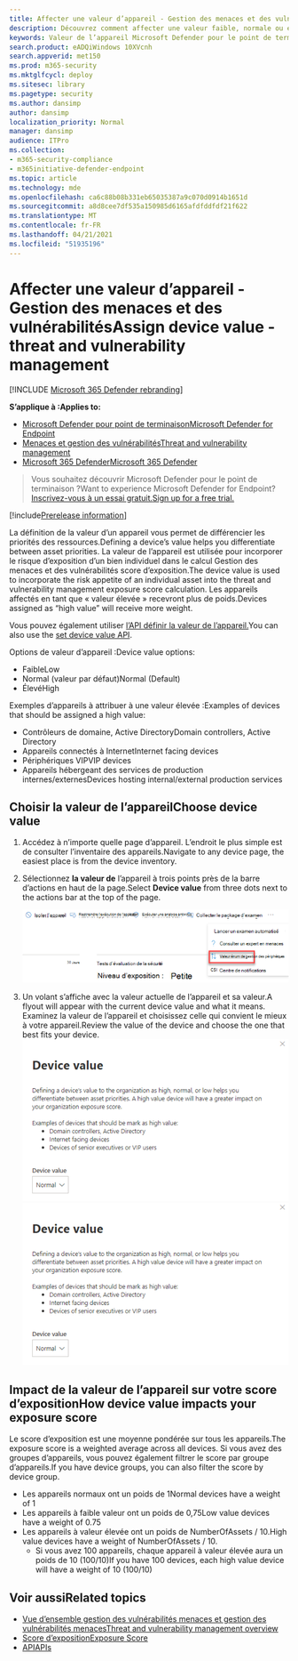 ```yaml
---
title: Affecter une valeur d’appareil - Gestion des menaces et des vulnérabilités
description: Découvrez comment affecter une valeur faible, normale ou élevée à un appareil pour vous aider à différencier les priorités des ressources.
keywords: Valeur de l’appareil Microsoft Defender pour le point de terminaison, Gestion des menaces et des vulnérabilités valeur de l’appareil, appareils à valeur élevée, score d’exposition de la valeur d’appareil
search.product: eADQiWindows 10XVcnh
search.appverid: met150
ms.prod: m365-security
ms.mktglfcycl: deploy
ms.sitesec: library
ms.pagetype: security
ms.author: dansimp
author: dansimp
localization_priority: Normal
manager: dansimp
audience: ITPro
ms.collection:
- m365-security-compliance
- m365initiative-defender-endpoint
ms.topic: article
ms.technology: mde
ms.openlocfilehash: ca6c88b08b331eb65035387a9c070d0914b1651d
ms.sourcegitcommit: a8d8cee7df535a150985d6165afdfddfdf21f622
ms.translationtype: MT
ms.contentlocale: fr-FR
ms.lasthandoff: 04/21/2021
ms.locfileid: "51935196"
---
```

# <a name="assign-device-value---threat-and-vulnerability-management"></a><span data-ttu-id="06b2f-104">Affecter une valeur d’appareil - Gestion des menaces et des vulnérabilités</span><span class="sxs-lookup"><span data-stu-id="06b2f-104">Assign device value - threat and vulnerability management</span></span>

[!INCLUDE [Microsoft 365 Defender rebranding](../../includes/microsoft-defender.md)]

<span data-ttu-id="06b2f-105">**S’applique à :**</span><span class="sxs-lookup"><span data-stu-id="06b2f-105">**Applies to:**</span></span>

- [<span data-ttu-id="06b2f-106">Microsoft Defender pour point de terminaison</span><span class="sxs-lookup"><span data-stu-id="06b2f-106">Microsoft Defender for Endpoint</span></span>](https://go.microsoft.com/fwlink/?linkid=2154037)
- [<span data-ttu-id="06b2f-107">Menaces et gestion des vulnérabilités</span><span class="sxs-lookup"><span data-stu-id="06b2f-107">Threat and vulnerability management</span></span>](next-gen-threat-and-vuln-mgt.md)
- [<span data-ttu-id="06b2f-108">Microsoft 365 Defender</span><span class="sxs-lookup"><span data-stu-id="06b2f-108">Microsoft 365 Defender</span></span>](https://go.microsoft.com/fwlink/?linkid=2118804)

> <span data-ttu-id="06b2f-109">Vous souhaitez découvrir Microsoft Defender pour le point de terminaison ?</span><span class="sxs-lookup"><span data-stu-id="06b2f-109">Want to experience Microsoft Defender for Endpoint?</span></span> [<span data-ttu-id="06b2f-110">Inscrivez-vous à un essai gratuit.</span><span class="sxs-lookup"><span data-stu-id="06b2f-110">Sign up for a free trial.</span></span>](https://www.microsoft.com/microsoft-365/windows/microsoft-defender-atp?ocid=docs-wdatp-portaloverview-abovefoldlink)

[!include[Prerelease information](../../includes/prerelease.md)]

<span data-ttu-id="06b2f-111">La définition de la valeur d’un appareil vous permet de différencier les priorités des ressources.</span><span class="sxs-lookup"><span data-stu-id="06b2f-111">Defining a device’s value helps you differentiate between asset priorities.</span></span> <span data-ttu-id="06b2f-112">La valeur de l’appareil est utilisée pour incorporer le risque d’exposition d’un bien individuel dans le calcul Gestion des menaces et des vulnérabilités score d’exposition.</span><span class="sxs-lookup"><span data-stu-id="06b2f-112">The device value is used to incorporate the risk appetite of an individual asset into the threat and vulnerability management exposure score calculation.</span></span> <span data-ttu-id="06b2f-113">Les appareils affectés en tant que « valeur élevée » recevront plus de poids.</span><span class="sxs-lookup"><span data-stu-id="06b2f-113">Devices assigned as “high value” will receive more weight.</span></span>

<span data-ttu-id="06b2f-114">Vous pouvez également utiliser [l’API définir la valeur de l’appareil.](set-device-value.md)</span><span class="sxs-lookup"><span data-stu-id="06b2f-114">You can also use the [set device value API](set-device-value.md).</span></span>

<span data-ttu-id="06b2f-115">Options de valeur d’appareil :</span><span class="sxs-lookup"><span data-stu-id="06b2f-115">Device value options:</span></span>

- <span data-ttu-id="06b2f-116">Faible</span><span class="sxs-lookup"><span data-stu-id="06b2f-116">Low</span></span>
- <span data-ttu-id="06b2f-117">Normal (valeur par défaut)</span><span class="sxs-lookup"><span data-stu-id="06b2f-117">Normal (Default)</span></span>
- <span data-ttu-id="06b2f-118">Élevé</span><span class="sxs-lookup"><span data-stu-id="06b2f-118">High</span></span>

<span data-ttu-id="06b2f-119">Exemples d’appareils à attribuer à une valeur élevée :</span><span class="sxs-lookup"><span data-stu-id="06b2f-119">Examples of devices that should be assigned a high value:</span></span>

- <span data-ttu-id="06b2f-120">Contrôleurs de domaine, Active Directory</span><span class="sxs-lookup"><span data-stu-id="06b2f-120">Domain controllers, Active Directory</span></span>
- <span data-ttu-id="06b2f-121">Appareils connectés à Internet</span><span class="sxs-lookup"><span data-stu-id="06b2f-121">Internet facing devices</span></span>
- <span data-ttu-id="06b2f-122">Périphériques VIP</span><span class="sxs-lookup"><span data-stu-id="06b2f-122">VIP devices</span></span>
- <span data-ttu-id="06b2f-123">Appareils hébergeant des services de production internes/externes</span><span class="sxs-lookup"><span data-stu-id="06b2f-123">Devices hosting internal/external production services</span></span>

## <a name="choose-device-value"></a><span data-ttu-id="06b2f-124">Choisir la valeur de l’appareil</span><span class="sxs-lookup"><span data-stu-id="06b2f-124">Choose device value</span></span>

1. <span data-ttu-id="06b2f-125">Accédez à n’importe quelle page d’appareil. L’endroit le plus simple est de consulter l’inventaire des appareils.</span><span class="sxs-lookup"><span data-stu-id="06b2f-125">Navigate to any device page, the easiest place is from the device inventory.</span></span>

2. <span data-ttu-id="06b2f-126">Sélectionnez **la valeur de** l’appareil à trois points près de la barre d’actions en haut de la page.</span><span class="sxs-lookup"><span data-stu-id="06b2f-126">Select **Device value** from three dots next to the actions bar at the top of the page.</span></span>

    ![Exemple de la valeur de l’appareil.](images/tvm-device-value-dropdown.png)

3. <span data-ttu-id="06b2f-128">Un volant s’affiche avec la valeur actuelle de l’appareil et sa valeur.</span><span class="sxs-lookup"><span data-stu-id="06b2f-128">A flyout will appear with the current device value and what it means.</span></span> <span data-ttu-id="06b2f-129">Examinez la valeur de l’appareil et choisissez celle qui convient le mieux à votre appareil.</span><span class="sxs-lookup"><span data-stu-id="06b2f-129">Review the value of the device and choose the one that best fits your device.</span></span>
<span data-ttu-id="06b2f-130">![Exemple de volant de valeur d’appareil.](images/tvm-device-value-flyout.png)</span><span class="sxs-lookup"><span data-stu-id="06b2f-130">![Example of the device value flyout.](images/tvm-device-value-flyout.png)</span></span>

## <a name="how-device-value-impacts-your-exposure-score"></a><span data-ttu-id="06b2f-131">Impact de la valeur de l’appareil sur votre score d’exposition</span><span class="sxs-lookup"><span data-stu-id="06b2f-131">How device value impacts your exposure score</span></span>

<span data-ttu-id="06b2f-132">Le score d’exposition est une moyenne pondérée sur tous les appareils.</span><span class="sxs-lookup"><span data-stu-id="06b2f-132">The exposure score is a weighted average across all devices.</span></span> <span data-ttu-id="06b2f-133">Si vous avez des groupes d’appareils, vous pouvez également filtrer le score par groupe d’appareils.</span><span class="sxs-lookup"><span data-stu-id="06b2f-133">If you have device groups, you can also filter the score by device group.</span></span>

- <span data-ttu-id="06b2f-134">Les appareils normaux ont un poids de 1</span><span class="sxs-lookup"><span data-stu-id="06b2f-134">Normal devices have a weight of 1</span></span>
- <span data-ttu-id="06b2f-135">Les appareils à faible valeur ont un poids de 0,75</span><span class="sxs-lookup"><span data-stu-id="06b2f-135">Low value devices have a weight of 0.75</span></span>
- <span data-ttu-id="06b2f-136">Les appareils à valeur élevée ont un poids de NumberOfAssets / 10.</span><span class="sxs-lookup"><span data-stu-id="06b2f-136">High value devices have a weight of NumberOfAssets / 10.</span></span>
    - <span data-ttu-id="06b2f-137">Si vous avez 100 appareils, chaque appareil à valeur élevée aura un poids de 10 (100/10)</span><span class="sxs-lookup"><span data-stu-id="06b2f-137">If you have 100 devices, each high value device will have a weight of 10 (100/10)</span></span>

## <a name="related-topics"></a><span data-ttu-id="06b2f-138">Voir aussi</span><span class="sxs-lookup"><span data-stu-id="06b2f-138">Related topics</span></span>

- [<span data-ttu-id="06b2f-139">Vue d’ensemble gestion des vulnérabilités menaces et gestion des vulnérabilités menaces</span><span class="sxs-lookup"><span data-stu-id="06b2f-139">Threat and vulnerability management overview</span></span>](next-gen-threat-and-vuln-mgt.md)
- [<span data-ttu-id="06b2f-140">Score d’exposition</span><span class="sxs-lookup"><span data-stu-id="06b2f-140">Exposure Score</span></span>](tvm-exposure-score.md)
- [<span data-ttu-id="06b2f-141">API</span><span class="sxs-lookup"><span data-stu-id="06b2f-141">APIs</span></span>](next-gen-threat-and-vuln-mgt.md#apis)